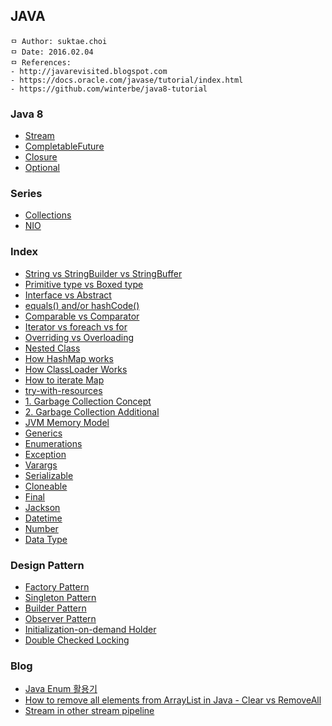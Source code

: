 ## JAVA

```
ㅁ Author: suktae.choi
ㅁ Date: 2016.02.04
ㅁ References:
- http://javarevisited.blogspot.com
- https://docs.oracle.com/javase/tutorial/index.html
- https://github.com/winterbe/java8-tutorial
```

### Java 8
- [Stream](stream)
- [CompletableFuture](completable-future)
- [Closure](closure)
- [Optional](optional)

### Series
- [Collections](https://github.com/agongi/study/tree/master/java/collections/)
- [NIO](https://github.com/agongi/study/tree/master/java/nio/)

### Index
- [String vs StringBuilder vs StringBuffer](https://github.com/agongi/study/tree/master/java/string-stringbuilder-stringbuffer/)
- [Primitive type vs Boxed type](https://github.com/agongi/study/tree/master/java/primitive-boxed/)
- [Interface vs Abstract](https://github.com/agongi/study/tree/master/java/interface-abstract/)
- [equals() and/or hashCode()](https://github.com/agongi/study/tree/master/java/equals-hashcode/)
- [Comparable vs Comparator](https://github.com/agongi/study/tree/master/java/comparable-comparator/)
- [Iterator vs foreach vs for](https://github.com/agongi/study/tree/master/java/iterator-foreach-for/)
- [Overriding vs Overloading](https://github.com/agongi/study/tree/master/java/overriding-overloading/)
- [Nested Class](https://github.com/agongi/study/tree/master/java/nested-class/)
- [How HashMap works](https://github.com/agongi/study/tree/master/java/how-hashmap-works/)
- [How ClassLoader Works](https://github.com/agongi/study/tree/master/java/classloader/)
- [How to iterate Map](https://github.com/agongi/study/tree/master/java/how-to-iterate-map/)
- [try-with-resources](https://github.com/agongi/study/tree/master/java/try-with-resources/)
- [1. Garbage Collection Concept](https://github.com/agongi/study/tree/master/java/garbage-collection-1-concept/)
- [2. Garbage Collection Additional](https://github.com/agongi/study/tree/master/java/garbage-collection-2-additional/)
- [JVM Memory Model](https://github.com/agongi/study/tree/master/java/jvm-memory-model/)
- [Generics](https://github.com/agongi/study/tree/master/java/generics/)
- [Enumerations](https://github.com/agongi/study/tree/master/java/enum/)
- [Exception](https://github.com/agongi/study/tree/master/java/exception/)
- [Varargs](https://github.com/agongi/study/tree/master/java/varargs/)
- [Serializable](https://github.com/agongi/study/tree/master/java/serializable/)
- [Cloneable](https://github.com/agongi/study/tree/master/java/cloneable/)
- [Final](https://github.com/agongi/study/tree/master/java/final/)
- [Jackson](https://github.com/agongi/study/tree/master/java/jackson/)
- [Datetime](https://github.com/agongi/study/tree/master/java/datetime/)
- [Number](https://github.com/agongi/study/tree/master/java/number/)
- [Data Type](https://github.com/agongi/study/tree/master/java/data-type/)

### Design Pattern
- [Factory Pattern](https://github.com/agongi/study/tree/master/java/factory-pattern/)
- [Singleton Pattern](https://github.com/agongi/study/tree/master/java/singleton-pattern/)
- [Builder Pattern](https://github.com/agongi/study/tree/master/java/builder-pattern/)
- [Observer Pattern](https://github.com/agongi/study/tree/master/java/observer-pattern/)
- [Initialization-on-demand Holder](https://en.wikipedia.org/wiki/Initialization-on-demand_holder_idiom)
- [Double Checked Locking](https://github.com/agongi/study/tree/master/java/double-checked-locking/)

### Blog
- [Java Enum 활용기](http://woowabros.github.io/tools/2017/07/10/java-enum-uses.html)
- [How to remove all elements from ArrayList in Java - Clear vs RemoveAll](http://javarevisited.blogspot.kr/2015/09/how-to-reset-arraylist-in-java-clear-vs-removeAll-example.html)
- [Stream in other stream pipeline](https://stackoverflow.com/questions/36246998/stream-filter-of-1-list-based-on-another-list)
